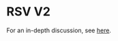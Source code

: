 # RSV V2
For an in-depth discussion, see [here](https://medium.com/reserve-currency/reserve-beta-launch-86855468d506). 
